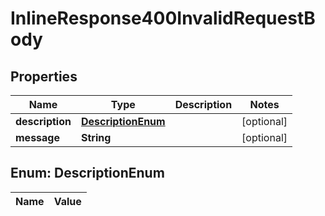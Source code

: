 
# InlineResponse400InvalidRequestBody

## Properties
Name | Type | Description | Notes
------------ | ------------- | ------------- | -------------
**description** | [**DescriptionEnum**](#DescriptionEnum) |  |  [optional]
**message** | **String** |  |  [optional]


<a name="DescriptionEnum"></a>
## Enum: DescriptionEnum
Name | Value
---- | -----



